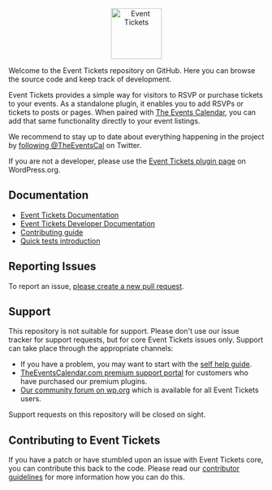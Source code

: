 <p align="center"><a href="https://theeventscalendar.com/products/wordpress-event-tickets/"><img src="https://s3.theeventscalendar.com/uploads/2020/04/ET-Icon.svg" alt="Event Tickets" width="100px" height="auto"></a></p>


Welcome to the Event Tickets repository on GitHub. Here you can browse the source code and keep track of development.

Event Tickets provides a simple way for visitors to RSVP or purchase tickets to your events. As a standalone plugin, it enables you to add RSVPs or tickets to posts or pages. When paired with [The Events Calendar](https://evnt.is/18tg), you can add that same functionality directly to your event listings.

We recommend to stay up to date about everything happening in the project by [following @TheEventsCal](https://twitter.com/TheEventsCal) on Twitter.

If you are not a developer, please use the [Event Tickets plugin page](https://wordpress.org/plugins/event-tickets/) on WordPress.org.

## Documentation
* [Event Tickets Documentation](https://theeventscalendar.com/knowledgebase/k/new-user-primer-event-tickets-event-tickets-plus/)
* [Event Tickets Developer Documentation](https://docs.theeventscalendar.com/product/event-tickets/)
* [Contributing guide](https://github.com/the-events-calendar/event-tickets/blob/main/CONTRIBUTING.md)
* [Quick tests introduction](https://github.com/the-events-calendar/event-tickets/blob/main/tests.md)

## Reporting Issues
To report an issue, [please create a new pull request](https://github.com/the-events-calendar/event-tickets/pulls).

## Support
This repository is not suitable for support. Please don't use our issue tracker for support requests, but for core Event Tickets issues only. Support can take place through the appropriate channels:

* If you have a problem, you may want to start with the [self help guide](https://theeventscalendar.com/knowledgebase/k/new-user-primer-event-tickets-event-tickets-plus/).
* [TheEventsCalendar.com premium support portal](https://support.theeventscalendar.com/ ) for customers who have purchased our premium plugins.
* [Our community forum on wp.org](https://wordpress.org/plugins/event-tickets/) which is available for all Event Tickets users.

Support requests on this repository will be closed on sight.

## Contributing to Event Tickets
If you have a patch or have stumbled upon an issue with Event Tickets core, you can contribute this back to the code. Please read our [contributor guidelines](https://github.com/the-events-calendar/event-tickets/blob/main/CONTRIBUTING.md) for more information how you can do this.
